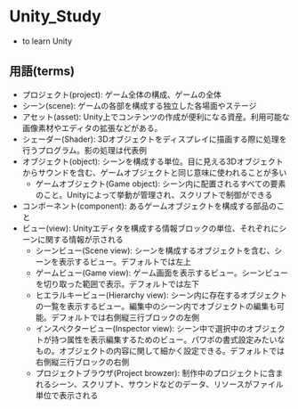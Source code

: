 # Unity_Study
* to learn Unity

## 用語(terms)
* プロジェクト(project): ゲーム全体の構成、ゲームの全体
* シーン(scene):  ゲームの各部を構成する独立した各場面やステージ
* アセット(asset): Unity上でコンテンツの作成が便利になる資産。利用可能な画像素材やエディタの拡張などがある。
* シェーダー(Shader): 3Dオブジェクトをディスプレイに描画する際に処理を行うプログラム。影の処理は代表例
* オブジェクト(object): シーンを構成する単位。目に見える3Dオブジェクトからサウンドを含む、ゲームオブジェクトと同じ意味に使われることが多い
    * ゲームオブジェクト(Game object): シーン内に配置されるすべての要素のこと。Unityによって挙動が管理され、スクリプトで制御ができる
* コンポーネント(component): あるゲームオブジェクトを構成する部品のこと
* ビュー(view): Unityエディタを構成する情報ブロックの単位、それぞれにシーンに関する情報が示される
    * シーンビュー(Scene view): シーンを構成するオブジェクトを含む、シーンを表示するビュー。デフォルトでは左上
    * ゲームビュー(Game view): ゲーム画面を表示するビュー。シーンビューを切り取った範囲で表示。デフォルトでは左下
    * ヒエラルキービュー(Hierarchy view): シーン内に存在するオブジェクトの一覧を表示するビュー。編集中のシーン内でオブジェクトの編集も可能。デフォルトでは右側縦三行ブロックの左側
    * インスペクタービュー(Inspector view): シーン中で選択中のオブジェクトが持つ属性を表示編集するためのビュー。パワポの書式設定みたいなもの。オブジェクトの内容に関して細かく設定できる。デフォルトでは右側縦三行ブロックの右側
    * プロジェクトブラウザ(Project browzer): 制作中のプロジェクトに含まれるシーン、スクリプト、サウンドなどのデータ、リソースがファイル単位で表示される